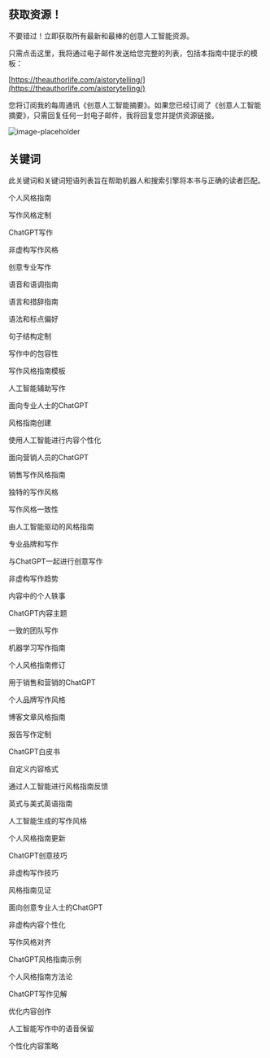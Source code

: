 ## 获取资源！

不要错过！立即获取所有最新和最棒的创意人工智能资源。

只需点击这里，我将通过电子邮件发送给您完整的列表，包括本指南中提示的模板：

[https://theauthorlife.com/aistorytelling/](https://theauthorlife.com/aistorytelling/)

您将订阅我的每周通讯《创意人工智能摘要》。如果您已经订阅了《创意人工智能摘要》，只需回复任何一封电子邮件，我将回复您并提供资源链接。

![image-placeholder](images/50ddc5a9-88bd-43c9-800f-e856855e08d7.jpeg)

## 关键词

此关键词和关键词短语列表旨在帮助机器人和搜索引擎将本书与正确的读者匹配。

个人风格指南

写作风格定制

ChatGPT写作

非虚构写作风格

创意专业写作

语音和语调指南

语言和措辞指南

语法和标点偏好

句子结构定制

写作中的包容性

写作风格指南模板

人工智能辅助写作

面向专业人士的ChatGPT

风格指南创建

使用人工智能进行内容个性化

面向营销人员的ChatGPT

销售写作风格指南

独特的写作风格

写作风格一致性

由人工智能驱动的风格指南

专业品牌和写作

与ChatGPT一起进行创意写作

非虚构写作趋势

内容中的个人轶事

ChatGPT内容主题

一致的团队写作

机器学习写作指南

个人风格指南修订

用于销售和营销的ChatGPT

个人品牌写作风格

博客文章风格指南

报告写作定制

ChatGPT白皮书

自定义内容格式

通过人工智能进行风格指南反馈

英式与美式英语指南

人工智能生成的写作风格

个人风格指南更新

ChatGPT创意技巧

非虚构写作技巧

风格指南见证

面向创意专业人士的ChatGPT

非虚构内容个性化

写作风格对齐

ChatGPT风格指南示例

个人风格指南方法论

ChatGPT写作见解

优化内容创作

人工智能写作中的语音保留

个性化内容策略
